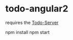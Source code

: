 # todo-angular2

requires the [Todo-Server](https://github.com/edqwerty1/todo-server)

npm install
npm start

